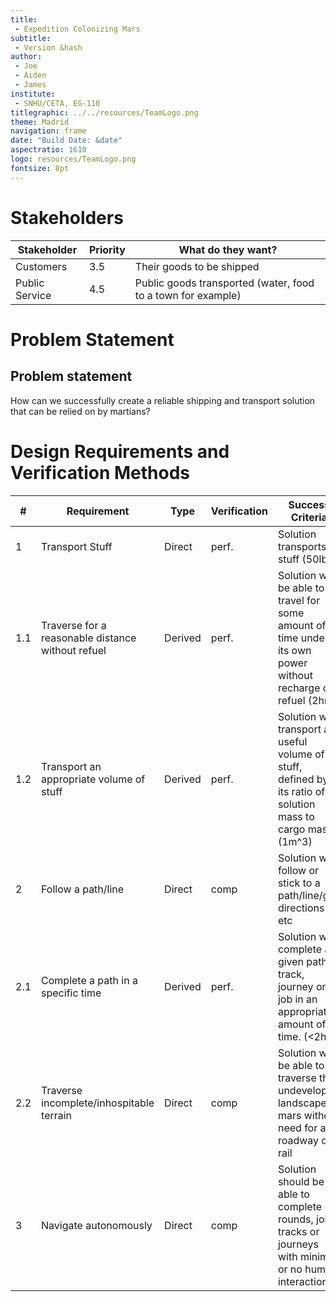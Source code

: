 ```yaml
---
title:
 - Expedition Colonizing Mars
subtitle:
 - Version &hash
author:
 - Joe
 - Aiden
 - James
institute:
 - SNHU/CETA, EG-110
titlegraphic: ../../resources/TeamLogo.png
theme: Madrid
navigation: frame
date: "Build Date: &date"
aspectratio: 1610
logo: resources/TeamLogo.png
fontsize: 8pt
---
```



# Stakeholders

| Stakeholder    | Priority | What do they want?                                           |
| -------------- | -------- | ------------------------------------------------------------ |
| Customers      | 3.5      | Their goods to be shipped                                    |
| Public Service | 4.5      | Public goods transported (water, food to a town for example) |


# Problem Statement

## Problem statement

How can we successfully create a reliable shipping and transport solution that can be relied on by martians?


# Design Requirements and Verification Methods

| #   | Requirement                                       | Type    | Verification | Success Criteria                                                                                              |
| --- | ------------------------------------------------- | ------- | ------------ | ------------------------------------------------------------------------------------------------------------- |
| 1   | Transport Stuff                                   | Direct  | perf.        | Solution transports stuff (50lb+)                                                                             |
| 1.1 | Traverse for a reasonable distance without refuel | Derived | perf.        | Solution will be able to travel for some amount of time under its own power without recharge or refuel (2hrs) |
| 1.2 | Transport an appropriate volume of stuff          | Derived | perf.        | Solution will transport a useful volume of stuff, defined by its ratio of solution mass to cargo mass (1m^3)  |
| 2   | Follow a path/line                                | Direct  | comp         | Solution will follow or stick to a path/line/gps directions etc                                               |
| 2.1 | Complete a path in a specific time                | Derived | perf.        | Solution will complete a given path, track, journey or job in an appropriate amount of time. (<2hrs)          |
| 2.2 | Traverse incomplete/inhospitable terrain          | Direct  | comp         | Solution will be able to traverse the undeveloped landscape of mars without need for a roadway or rail        |
| 3   | Navigate autonomously                             | Direct  | comp         | Solution should be able to complete rounds, jobs, tracks or journeys with minimal or no human interaction.    |
